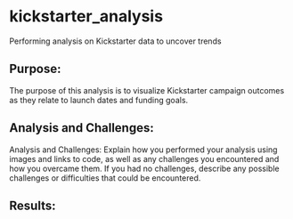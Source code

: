 # kickstarter_analysis
Performing analysis on Kickstarter data to uncover trends
## Purpose:
The purpose of this analysis is to visualize Kickstarter campaign outcomes as they relate to launch dates and funding goals.
## Analysis and Challenges:
Analysis and Challenges: Explain how you performed your analysis using images and links to code, as well as any challenges you encountered and how you overcame them. If you had no challenges, describe any possible challenges or difficulties that could be encountered.
## Results:
